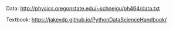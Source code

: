 Data: http://physics.oregonstate.edu/~schneigu/ph464/data.txt

Textbook: https://jakevdp.github.io/PythonDataScienceHandbook/